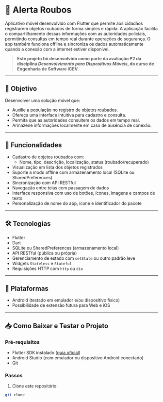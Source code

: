 # 📱 Alerta Roubos

Aplicativo móvel desenvolvido com Flutter que permite aos cidadãos registrarem objetos roubados de forma simples e rápida. A aplicação facilita o compartilhamento dessas informações com as autoridades policiais, permitindo consultas em tempo real durante operações de segurança. O app também funciona offline e sincroniza os dados automaticamente quando a conexão com a internet estiver disponível.

> **Este projeto foi desenvolvido como parte da avaliação P2 da disciplina _Desenvolvimento para Dispositivos Móveis_, do curso de Engenharia de Software ICEV.**

---

## 🎯 Objetivo

Desenvolver uma solução móvel que:
* Auxilie a população no registro de objetos roubados.
* Ofereça uma interface intuitiva para cadastro e consulta.
* Permita que as autoridades consultem os dados em tempo real.
* Armazene informações localmente em caso de ausência de conexão.

---

## 🚀 Funcionalidades

* Cadastro de objetos roubados com:
  - Nome, tipo, descrição, localização, status (roubado/recuperado)
* Visualização em lista dos objetos registrados
* Suporte a modo offline com armazenamento local (SQLite ou SharedPreferences)
* Sincronização com API RESTful
* Navegação entre telas com passagem de dados
* Interface responsiva com uso de botões, ícones, imagens e campos de texto
* Personalização de nome do app, ícone e identificador do pacote

---

## 🛠️ Tecnologias

* Flutter
* Dart
* SQLite ou SharedPreferences (armazenamento local)
* API RESTful (pública ou própria)
* Gerenciamento de estado com `setState` ou outro padrão leve
* Widgets `Stateless` e `Stateful`
* Requisições HTTP com `http` ou `dio`

---

## 📱 Plataformas

* Android (testado em emulador e/ou dispositivo físico)
* Possibilidade de extensão futura para Web e iOS

---

## 📥 Como Baixar e Testar o Projeto

### Pré-requisitos

* Flutter SDK instalado ([guia oficial](https://docs.flutter.dev/get-started/install))
* Android Studio (com emulador ou dispositivo Android conectado)
* Git

### Passos

1. Clone este repositório:

```bash
git clone 
